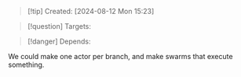 
>[!tip] Created: [2024-08-12 Mon 15:23]

>[!question] Targets: 

>[!danger] Depends: 

We could make one actor per branch, and make swarms that execute something.

